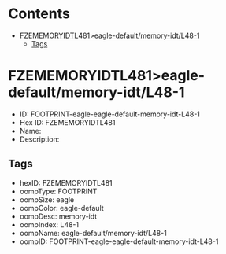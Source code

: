 



Contents
========

* [FZEMEMORYIDTL481>eagle-default/memory-idt/L48-1](#fzememoryidtl481eagle-defaultmemory-idtl48-1)
	* [Tags](#tags)

# FZEMEMORYIDTL481>eagle-default/memory-idt/L48-1

- ID: FOOTPRINT-eagle-eagle-default-memory-idt-L48-1
- Hex ID: FZEMEMORYIDTL481
- Name: 
- Description: 

## Tags

- hexID: FZEMEMORYIDTL481
- oompType: FOOTPRINT
- oompSize: eagle
- oompColor: eagle-default
- oompDesc: memory-idt
- oompIndex: L48-1
- oompName: eagle-default/memory-idt/L48-1
- oompID: FOOTPRINT-eagle-eagle-default-memory-idt-L48-1
